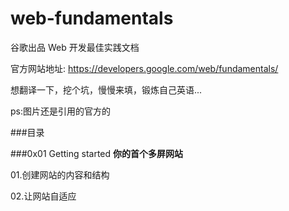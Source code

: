 web-fundamentals
================

谷歌出品 Web 开发最佳实践文档 

官方网站地址: https://developers.google.com/web/fundamentals/ 

想翻译一下，挖个坑，慢慢来填，锻炼自己英语...

ps:图片还是引用的官方的

###目录

###0x01 Getting started
**你的首个多屏网站**

01.创建网站的内容和结构

02.让网站自适应
 


